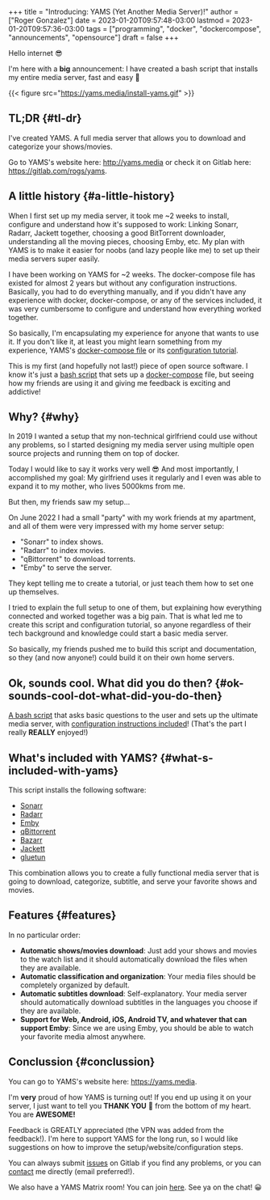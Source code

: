 +++
title = "Introducing: YAMS (Yet Another Media Server)!"
author = ["Roger Gonzalez"]
date = 2023-01-20T09:57:48-03:00
lastmod = 2023-01-20T09:57:36-03:00
tags = ["programming", "docker", "dockercompose", "announcements", "opensource"]
draft = false
+++

Hello internet 😎

I'm here with a **big** announcement: I have created a bash script that installs my entire media server,
fast and easy 🎉

{{< figure src="https://yams.media/install-yams.gif" >}}


## TL;DR {#tl-dr}

I've created YAMS. A full media server that allows you to download and categorize your shows/movies.

Go to YAMS's website here: <http://yams.media> or check it on Gitlab here: <https://gitlab.com/rogs/yams>.


## A little history {#a-little-history}

When I first set up my media server, it took me ~2 weeks to install, configure and understand how it's
supposed to work: Linking Sonarr, Radarr, Jackett together, choosing a good BitTorrent downloader,
understanding all the moving pieces, choosing Emby, etc. My plan with YAMS is to make it easier
for noobs (and lazy people like me) to set up their media servers super easily.

I have been working on YAMS for ~2 weeks. The docker-compose file has existed for almost 2 years but
without any configuration instructions. Basically, you had to do everything manually, and if you didn't
have any experience with docker, docker-compose, or any of the services included, it was very cumbersome
to configure and understand how everything worked together.

So basically, I'm encapsulating my experience for anyone that wants to use it. If you don't like it, at
least you might learn something from my experience, YAMS's [docker-compose file](https://git.rogs.me/yams.git/tree/docker-compose.example.yaml) or its [configuration
tutorial](https://yams.media/config/).

This is my first (and hopefully not last!) piece of open source software. I know it's just a [bash script](https://git.rogs.me/yams.git/tree/install.sh)
that sets up a [docker-compose](https://git.rogs.me/yams.git/tree/docker-compose.example.yaml) file, but seeing how my friends are using it and giving me feedback is
exciting and addictive!


## Why? {#why}

In 2019 I wanted a setup that my non-technical girlfriend could use without any problems, so I started
designing my media server using multiple open source projects and running them on top of docker.

Today I would like to say it works very well 😎 And most importantly, I accomplished my goal: My
girlfriend uses it regularly and I even was able to expand it to my mother, who lives 5000kms from me.

But then, my friends saw my setup...

On June 2022 I had a small "party" with my work friends at my apartment, and all of them were very
impressed with my home server setup:

-   "Sonarr" to index shows.
-   "Radarr" to index movies.
-   "qBittorrent" to download torrents.
-   "Emby" to serve the server.

They kept telling me to create a tutorial, or just teach them how to set one up themselves.

I tried to explain the full setup to one of them, but explaining how everything connected and worked
together was a big pain. That is what led me to create this script and configuration tutorial, so anyone
regardless of their tech background and knowledge could start a basic media server.

So basically, my friends pushed me to build this script and documentation, so they (and now anyone!)
could build it on their own home servers.


## Ok, sounds cool. What did you do then? {#ok-sounds-cool-dot-what-did-you-do-then}

[A bash script](https://git.rogs.me/yams.git/tree/install.sh) that asks basic questions to the user and sets up the ultimate media server, with
[configuration instructions included](https://yams.media/config/)! (That's the part I really **REALLY** enjoyed!)


## What's included with YAMS? {#what-s-included-with-yams}

This script installs the following software:

-   [Sonarr](https://sonarr.tv/)
-   [Radarr](https://radarr.video/)
-   [Emby](https://emby.media/)
-   [qBittorrent](https://www.qbittorrent.org/)
-   [Bazarr](https://www.bazarr.media/)
-   [Jackett](https://github.com/Jackett/Jackett)
-   [gluetun](https://github.com/qdm12/gluetun)

This combination allows you to create a fully functional media server that is going to download,
categorize, subtitle, and serve your favorite shows and movies.


## Features {#features}

In no particular order:

-   **Automatic shows/movies download**: Just add your shows and movies to the watch list and it should
    automatically download the files when they are available.
-   **Automatic classification and organization**: Your media files should be completely organized by default.
-   **Automatic subtitles download**: Self-explanatory. Your media server should automatically download
    subtitles in the languages you choose if they are available.
-   **Support for Web, Android, iOS, Android TV, and whatever that can support Emby**: Since we are
    using Emby, you should be able to watch your favorite media almost anywhere.


## Conclussion {#conclussion}

You can go to YAMS's website here: <https://yams.media>.

I'm **very** proud of how YAMS is turning out! If you end up using it on your server, I just want to tell
you **THANK YOU** 🙇 from the bottom of my heart. You are ****AWESOME!****

Feedback is GREATLY appreciated (the VPN was added from the feedback!). I'm here to support YAMS for the
long run, so I would like suggestions on how to improve the setup/website/configuration steps.

You can always submit [issues](https://gitlab.com/rogs/yams/-/issues/new) on Gitlab if you find any problems, or you can [contact](/contact) me directly (email
preferred!).

We also have a YAMS Matrix room! You can join [here](https://matrix.to/#/%23yams:chat.rogs.me). See ya on the chat! 😀
